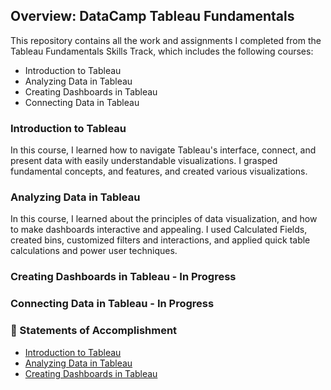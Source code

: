 ## Overview: DataCamp Tableau Fundamentals
This repository contains all the work and assignments I completed from the Tableau Fundamentals Skills Track, which includes the following courses:

- Introduction to Tableau
- Analyzing Data in Tableau
- Creating Dashboards in Tableau
- Connecting Data in Tableau

### Introduction to Tableau
In this course, I learned how to navigate Tableau's interface, connect, and present data with easily understandable visualizations. I grasped fundamental concepts, and features, and created various visualizations.

### Analyzing Data in Tableau
In this course, I learned about the principles of data visualization, and how to make dashboards interactive and appealing. I used Calculated Fields, created bins, customized filters and interactions, and applied quick table calculations and power user techniques.    

### Creating Dashboards in Tableau - In Progress

### Connecting Data in Tableau - In Progress
  
### 📃 Statements of Accomplishment
- [Introduction to Tableau](https://github.com/englands/Tableau/blob/main/DataCamp/Tableau%20Fundamentals/Statements%20of%20Accomplishment/1.%20Introduction%20to%20Tableau%20Statement%20of%20Accomplishment.pdf)
- [Analyzing Data in Tableau](https://github.com/englands/Tableau/blob/main/DataCamp/Tableau%20Fundamentals/Statements%20of%20Accomplishment/2.%20Analyzing%20Data%20in%20Tableau%20Statement%20of%20Accomplishment.pdf)
- [Creating Dashboards in Tableau](https://github.com/englands/Tableau/blob/main/DataCamp/Tableau%20Fundamentals/Statements%20of%20Accomplishment/3.%20Creating%20Dashboards%20in%20Tableau%20Statement%20of%20Accomplishment.pdf)
